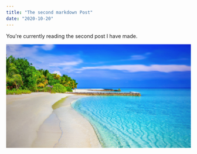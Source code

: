 ```yaml
---
title: "The second markdown Post"
date: "2020-10-20"
---
```


You're currently reading the second post I have made.

![Tranquil Beach](tranquil-beach.jpg)
